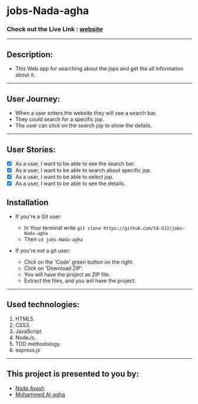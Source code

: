 # jobs-Nada-agha

### Check out the Live Link : [website](https://test-n-a.herokuapp.com/)

---

## Description:

-  This Web app for searching about the jops and get the all information about it.

---

## User Journey:

- When a user enters the website they will see a search bar.
- They could search for a specific jop.
- The user can click on the search jop to show the details.

---

## User Stories:

- [x] As a user, I want to be able to see the search bar.
- [x] As a user, I want to be able to search about specific jop.
- [x] As a user, I want to be able to select jop.
- [x] As a user, I want to be able to see the details.

## Installation

- If you're a Git user:

  - In Your terminal write
    `git clone https://github.com/CA-G12/jobs-Nada-agha`
  - Then `cd jobs-Nada-agha `

- If you're not a git user:

  - Click on the 'Code' green button on the right.
  - Click on 'Download ZIP'.
  - You will have the project as ZIP file.
  - Extract the files, and you will have the project.

---

## Used technologies:

1. HTML5.
2. CSS3.
3. JavaScript.
4. NodeJs.
5. TDD methodology.
6. express.js

---

## This project is presented to you by:

- [Nada Ayash](https://github.com/nadasuhailAyesh12)
- [Mohammed Al-agha](https://github.com/mohammedagha27)